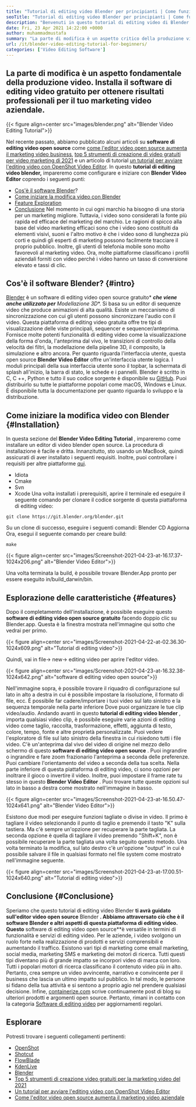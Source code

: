 ```yaml
---
title: "Tutorial di editing video Blender per principianti | Come funziona" 
seoTitle: "Tutorial di editing video Blender per principianti | Come funziona" 
description: "Benvenuti in questo tutorial di editing video di Blender. Blender è open-source, offre effetti, animazioni, filtri, anteprime dal vivo e supporto per l'aggiunta di immagini." 
date: Fri, 23 Apr 2021 14:22:00 +0000
author: muhammadmustafa
summary: "La parte di modifica è un aspetto critico della produzione video. Installa il software di editing video gratuito per ottenere risultati professionali per il tuo marketing video aziendale." 
url: /it/blender-video-editing-tutorial-for-beginners/
categories: ['Video Editing Software']
---
```


## La parte di modifica è un aspetto fondamentale della produzione video. Installa il software di editing video gratuito per ottenere risultati professionali per il tuo marketing video aziendale.

{{< figure align=center src="images/blender.png" alt="Blender Video Editing Tutorial">}}

Nel recente passato, abbiamo pubblicato alcuni articoli su  **software di editing video open source** come [come l'editor video open source aumenta il marketing video business][1], [top 5 strumenti di creazione di video gratuiti per video marketing di 2021][ 2] e un articolo di tutorial [un tutorial per avviare l'editing video con OpenShot Video Editor][3]. In questo  **tutorial di editing video blender,**  impareremo come configurare e iniziare con **Blender Video Editor**  coprendo i seguenti punti:
  * [Cos'è il software Blender][4]?
  * [Come iniziare la modifica video con Blender][5]
  * [Feature Exploration][6]
  * [Conclusione][7]
Nel momento in cui ogni marchio ha bisogno di una storia per un marketing migliore. Tuttavia, i video sono considerati la fonte più rapida ed efficace del marketing del marchio. Le ragioni di spicco alla base del video marketing efficaci sono che i video sono costituiti da elementi visivi, suoni e l'altro motivo è che i video sono di lunghezza più corti e quindi gli esperti di marketing possono facilmente tracciare il proprio pubblico. Inoltre, gli utenti di telefonia mobile sono molto favorevoli al marketing video. Ora, molte piattaforme classificano i profili aziendali forniti con video perché i video hanno un tasso di conversione elevato e tassi di clic.

## Cos'è il software Blender? {#intro}

[Blender][8] è un software di editing video open source gratuito*  ***che viene anche utilizzato per**  Modellazione 3D**. Si basa su un editor di sequenze video che produce animazioni di alta qualità. Esiste un meccanismo di sincronizzazione con cui gli utenti possono sincronizzare l'audio con il video. Questa piattaforma di editing video gratuita offre tre tipi di visualizzazione delle viste principali, sequencer e sequencer/anteprima. Fornisce molte potenti funzionalità di editing video come la visualizzazione della forma d'onda, l'anteprima dal vivo, le transizioni di controllo della velocità dei filtri, la modellazione della pipeline 3D, il composito, la simulazione e altro ancora.
Per quanto riguarda l'interfaccia utente, questa open source  **Blender Video Editor**  offre un'interfaccia utente logica. I moduli principali della sua interfaccia utente sono il topbar, la schermata di splash all'inizio, la barra di stato, le schede e i pannelli. Blender è scritto in C, C ++, Python e tutto il suo codice sorgente è disponibile su [GitHub][9]. Puoi distribuirlo su tutte le piattaforme popolari come macOS, Windows e Linux. È disponibile tutta la documentazione per quanto riguarda lo sviluppo e la distribuzione.

## Come iniziare la modifica video con Blender {#Installation}

In questa sezione del  **Blender Video Editing Tutorial**  , impareremo come installare un editor di video blender open source. La procedura di installazione è facile e dritta. Innanzitutto, sto usando un MacBook, quindi assicurati di aver installato i seguenti requisiti. Inoltre, puoi controllare i requisiti per altre piattaforme [qui][10].
  * Idiota
  * Cmake
  * Svn
  * Xcode
Una volta installati i prerequisiti, aprire il terminale ed eseguire il seguente comando per clonare il codice sorgente di questa piattaforma di editing video:
```
git clone https://git.blender.org/blender.git
```
Su un clone di successo, eseguire i seguenti comandi:
Blender CD
Aggiorna
Ora, esegui il seguente comando per creare build:
```
make
```

{{< figure align=center src="images/Screenshot-2021-04-23-at-16.17.37-1024x206.png" alt="Blender Video Editor">}}

Una volta terminata la build, è possibile trovare Blender.App pronto per essere eseguito in/build_darwin/bin.

## Esplorazione delle caratteristiche {#features}

Dopo il completamento dell'installazione, è possibile eseguire questo  **software di editing video open source gratuito**  facendo doppio clic su Blender.app. Questa è la finestra mostrata nell'immagine qui sotto che vedrai per primo.

{{< figure align=center src="images/Screenshot-2021-04-22-at-02.36.30-1024x609.png" alt="Tutorial di editing video">}}

Quindi, vai in file-> new-> editing video per aprire l'editor video.

{{< figure align=center src="images/Screenshot-2021-04-23-at-16.32.38-1024x642.png" alt="software di editing video open source">}}

Nell'immagine sopra, è possibile trovare il riquadro di configurazione sul lato in alto a destra in cui è possibile impostare la risoluzione, il formato di file, ecc. È possibile far cadere/importare i tuoi video sul lato sinistro e la sequenza temporale nella parte inferiore Dove puoi organizzare le tue clip video/audio.
Andando avanti in questo  **tutorial di editing video blender** , importa qualsiasi video clip, è possibile eseguire varie azioni di editing video come taglio, raccolta, trasformazione, effetti, aggiunta di testo, colore, tempo, fonte e altre proprietà personalizzate. Puoi vedere l'esploratore di file sul lato sinistro della finestra in cui risiedono tutti i file video. C'è un'anteprima dal vivo del video di origine nel mezzo dello schermo di questo  **software di editing video open source**  . Puoi ingrandire o ingrandire e fare zoom frazionario l'anteprima a seconda delle preferenze. Puoi cambiare l'orientamento del video a seconda della tua scelta. Nella parte inferiore di questa piattaforma di editing video, ci sono opzioni per inoltrare il gioco o invertire il video. Inoltre, puoi impostare il frame rate tu stesso in questo **Blender Video Editor**  . Puoi trovare tutte queste opzioni sul lato in basso a destra come mostrato nell'immagine in basso.

{{< figure align=center src="images/Screenshot-2021-04-23-at-16.50.47-1024x641.png" alt="Blender Video Editor">}}

Esistono due modi per eseguire funzioni tagliate o divise in video. Il primo è tagliare il video selezionando il punto di taglio e premendo il tasto "K" sulla tastiera. Ma c'è sempre un'opzione per recuperare la parte tagliata. La seconda opzione è quella di tagliare il video premendo "Shift+K", non è possibile recuperare la parte tagliata una volta seguito questo metodo. Una volta terminato la modifica, sul lato destro c'è un'opzione "output" in cui è possibile salvare il file in qualsiasi formato nel file system come mostrato nell'immagine seguente.

{{< figure align=center src="images/Screenshot-2021-04-23-at-17.00.51-1024x640.png" alt="Tutorial di editing video">}}


## Conclusione {#Conclusione}

Speriamo che questo tutorial di editing video Blender  **ti avrà guidato sull'editor video open source** Blender **. Abbiamo attraversato ciò che è il software Blender e altri aspetti di questa piattaforma di editing video. Questo**  software di editing video open source**è versatile in termini di funzionalità e servizi di editing video. Per le aziende, i video svolgono un ruolo forte nella realizzazione di prodotti e servizi comprensibili e aumentando il traffico. Esistono vari tipi di marketing come email marketing, social media, marketing SMS e marketing dei motori di ricerca. Tutti questi tipi diventano più di grande impatto se incorpori video di marca con loro. Tutti i popolari motori di ricerca classificano il contenuto video più in alto. Pertanto, crea sempre un video avvincente, narrativo e convincente per il business che lascia un ultimo impatto sul pubblico. In tal modo, le persone si fidano della tua attività e si sentono a proprio agio nel prendere qualsiasi decisione.
Infine, [containerize.com][11] scrive continuamente post di blog su ulteriori prodotti e argomenti open source. Pertanto, rimani in contatto con la categoria [Software di editing video][12] per aggiornamenti regolari.

## Esplorare
Potresti trovare i seguenti collegamenti pertinenti:
  * [OpenShot][13]
  * [Shotcut][14]
  * [FlowBlade][15]
  * [KdenLive][16]
  * [Blender][8]
  * [Top 5 strumenti di creazione video gratuiti per la marketing video del 2021][2]
  * [Un tutorial per avviare l'editing video con OpenShot Video Editor][3]
  * [Come l'editor video open source aumenta il marketing video aziendale][1]



 [1]: https://blog.containerize.com/video-editing-software/how-video-editing-software-improves-business-video-marketing/
 [2]: https://blog.containerize.com/video-editing-software/top-5-open-source-video-editor-software-for-video-marketing/
 [3]: https://blog.containerize.com/video-editing-software/openshot-video-editor-tutorial-for-beginners-open-source/
 [4]: #intro
 [5]: #Installation
 [6]: #features
 [7]: #Conclusion
 [8]: https://products.containerize.com/video-editing-software/blender
 [9]: https://github.com/blender/blender
 [10]: https://wiki.blender.org/wiki/Building_Blender
 [11]: https://www.containerize.com/
 [12]: https://products.containerize.com/video-editing-software
 [13]: https://products.containerize.com/video-editing-software/openshot
 [14]: https://products.containerize.com/video-editing-software/shotcut
 [15]: https://products.containerize.com/video-editing-software/flowblade
 [16]: https://products.containerize.com/video-editing-software/kdenlive
